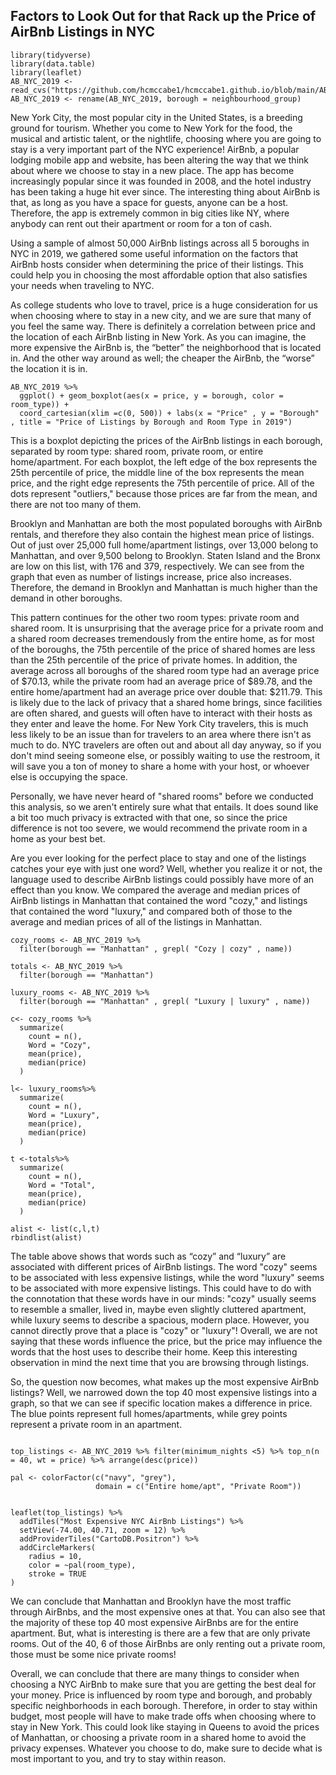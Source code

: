 ## Factors to Look Out for that Rack up the Price of AirBnb Listings in NYC

```{r}
library(tidyverse)
library(data.table)
library(leaflet)
AB_NYC_2019 <- read_cvs("https://github.com/hcmccabe1/hcmccabe1.github.io/blob/main/AB_NYC_2019.csv") 
AB_NYC_2019 <- rename(AB_NYC_2019, borough = neighbourhood_group)
```


New York City, the most popular city in the United States, is a breeding ground for tourism. Whether you come to New York for the food, the musical and artistic talent, or the nightlife, choosing where you are going to stay is a very important part of the NYC experience! AirBnb, a popular lodging mobile app and website, has been altering the way that we think about where we choose to stay in a new place. The app has become increasingly popular since it was founded in 2008, and the hotel industry has been taking a huge hit ever since. The interesting thing about AirBnb is that, as long as you have a space for guests, anyone can be a host. Therefore, the app is extremely common in big cities like NY, where anybody can rent out their apartment or room for a ton of cash.

Using a sample of almost 50,000 AirBnb listings across all 5 boroughs in NYC in 2019, we gathered some useful information on the factors that AirBnb hosts consider when determining the price of their listings. This could help you in choosing the most affordable option that also satisfies your needs when traveling to NYC.   

As college students who love to travel, price is a huge consideration for us when choosing where to stay in a new city, and we are sure that many of you feel the same way. There is definitely a correlation between price and the location of each AirBnb listing in New York. As you can imagine, the more expensive the AirBnb is, the “better” the neighborhood that is located in. And the other way around as well; the cheaper the AirBnb, the “worse” the location it is in.

```{r}
AB_NYC_2019 %>%
  ggplot() + geom_boxplot(aes(x = price, y = borough, color = room_type)) + 
  coord_cartesian(xlim =c(0, 500)) + labs(x = "Price" , y = "Borough" , title = "Price of Listings by Borough and Room Type in 2019")
```


This is a boxplot depicting the prices of the AirBnb listings in each borough, separated by room type: shared room, private room, or entire home/apartment. For each boxplot, the left edge of the box represents the 25th percentile of price, the middle line of the box represents the mean price, and the right edge represents the 75th percentile of price. All of the dots represent "outliers," because those prices are far from the mean, and there are not too many of them.

Brooklyn and Manhattan are both the most populated boroughs with AirBnb rentals, and therefore they also contain the highest mean price of listings. Out of just over 25,000 full home/apartment listings, over 13,000 belong to Manhattan, and over 9,500 belong to Brooklyn. Staten Island and the Bronx are low on this list, with 176 and 379, respectively. We can see from the graph that even as number of listings increase, price also increases. Therefore, the demand in Brooklyn and Manhattan is much higher than the demand in other boroughs. 

This pattern continues for the other two room types: private room and shared room. It is unsurprising that the average price for a private room and a shared room decreases tremendously from the entire home, as for most of the boroughs, the 75th percentile of the price of shared homes are less than the 25th percentile of the price of private homes. In addition, the average across all boroughs of the shared room type had an average price of $70.13, while the private room had an average price of $89.78, and the entire home/apartment had an average price over double that: $211.79. This is likely due to the lack of privacy that a shared home brings, since facilities are often shared, and guests will often have to interact with their hosts as they enter and leave the home. For New York City travelers, this is much less likely to be an issue than for travelers to an area where there isn't as much to do. NYC travelers are often out and about all day anyway, so if you don't mind seeing someone else, or possibly waiting to use the restroom, it will save you a ton of money to share a home with your host, or whoever else is occupying the space. 


Personally, we have never heard of "shared rooms" before we conducted this analysis, so we aren't entirely sure what that entails. It does sound like a bit too much privacy is extracted with that one, so since the price difference is not too severe, we would recommend the private room in a home as your best bet. 


Are you ever looking for the perfect place to stay and one of the listings catches your eye with just one word? Well, whether you realize it or not, the language used to describe AirBnb listings could possibly have more of an effect than you know. We compared the average and median prices of AirBnb listings in Manhattan that contained the word "cozy," and listings that contained the word "luxury," and compared both of those to the average and median prices of all of the listings in Manhattan.

	
```{r}
cozy_rooms <- AB_NYC_2019 %>% 
  filter(borough == "Manhattan" , grepl( "Cozy | cozy" , name)) 

totals <- AB_NYC_2019 %>% 
  filter(borough == "Manhattan")

luxury_rooms <- AB_NYC_2019 %>% 
  filter(borough == "Manhattan" , grepl( "Luxury | luxury" , name))

c<- cozy_rooms %>%
  summarize(
    count = n(),
    Word = "Cozy",
    mean(price),
    median(price)
  )

l<- luxury_rooms%>%
  summarize(
    count = n(),
    Word = "Luxury",
    mean(price),
    median(price)
  )

t <-totals%>%
  summarize(
    count = n(),
    Word = "Total",
    mean(price),
    median(price)
  )

alist <- list(c,l,t)
rbindlist(alist)
```
	
	
The table above shows that words such as “cozy” and “luxury” are associated with different prices of AirBnb listings. The word "cozy" seems to be associated with less expensive listings, while the word "luxury" seems to be associated with more expensive listings. This could have to do with the connotation that these words have in our minds: "cozy" usually seems to resemble a smaller, lived in, maybe even slightly cluttered apartment, while luxury seems to describe a spacious, modern place. However, you cannot directly prove that a place is "cozy" or "luxury"! Overall, we are not saying that these words influence the price, but the price may influence the words that the host uses to describe their home. Keep this interesting observation in mind the next time that you are browsing through listings. 


So, the question now becomes, what makes up the most expensive AirBnb listings? Well, we narrowed down the top 40 most expensive listings into a graph, so that we can see if specific location makes a difference in price. The blue points represent full homes/apartments, while grey points represent a private room in an apartment. 

```{r}

top_listings <- AB_NYC_2019 %>% filter(minimum_nights <5) %>% top_n(n = 40, wt = price) %>% arrange(desc(price))

pal <- colorFactor(c("navy", "grey"),
                   domain = c("Entire home/apt", "Private Room"))
                   

leaflet(top_listings) %>%
  addTiles("Most Expensive NYC AirBnb Listings") %>%
  setView(-74.00, 40.71, zoom = 12) %>%
  addProviderTiles("CartoDB.Positron") %>%
  addCircleMarkers(
    radius = 10,
    color = ~pal(room_type),
    stroke = TRUE
)

```




We can conclude that Manhattan and Brooklyn have the most traffic through AirBnbs, and the most expensive ones at that. You can also see that the majority of these top 40 most expensive AirBnbs are for the entire apartment. But, what is interesting is there are a few that are only private rooms. Out of the 40,  6 of those AirBnbs are only renting out a private room, those must be some nice private rooms! 



Overall, we can conclude that there are many things to consider when choosing a NYC AirBnb to make sure that you are getting the best deal for your money. Price is influenced by room type and borough, and probably specific neighborhoods in each borough. Therefore, in order to stay within budget, most people will have to make trade offs when choosing where to stay in New York. This could look like staying in Queens to avoid the prices of Manhattan, or choosing a private room in a shared home to avoid the privacy expenses. Whatever you choose to do, make sure to decide what is most important to you, and try to stay within reason.
